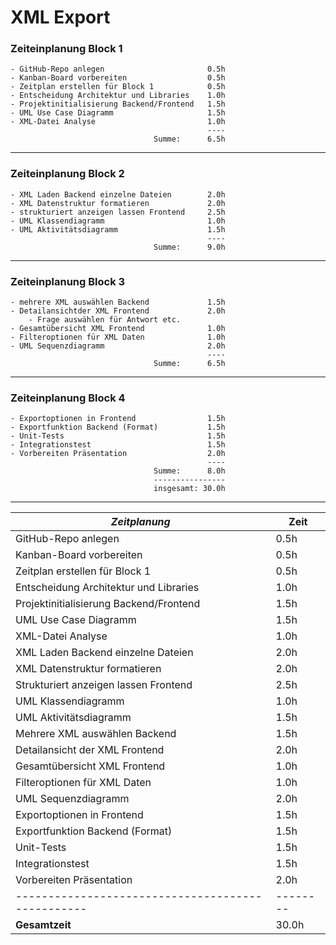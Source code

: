 # XML Export

### Zeiteinplanung Block 1
    - GitHub-Repo anlegen                       0.5h
    - Kanban-Board vorbereiten                  0.5h
    - Zeitplan erstellen für Block 1            0.5h
    - Entscheidung Architektur und Libraries    1.0h
    - Projektinitialisierung Backend/Frontend   1.5h
    - UML Use Case Diagramm                     1.5h
    - XML-Datei Analyse                         1.0h
                                                ----    
                                    Summe:      6.5h

---

### Zeiteinplanung Block 2
    - XML Laden Backend einzelne Dateien        2.0h
    - XML Datenstruktur formatieren             2.0h
    - strukturiert anzeigen lassen Frontend     2.5h
    - UML Klassendiagramm                       1.0h
    - UML Aktivitätsdiagramm                    1.5h
                                                ----    
                                    Summe:      9.0h

---

### Zeiteinplanung Block 3
    - mehrere XML auswählen Backend             1.5h
    - Detailansichtder XML Frontend             2.0h
        - Frage auswählen für Antwort etc.
    - Gesamtübersicht XML Frontend              1.0h
    - Filteroptionen für XML Daten              1.0h
    - UML Sequenzdiagramm                       2.0h
                                                ----    
                                    Summe:      6.5h

---

### Zeiteinplanung Block 4
    - Exportoptionen in Frontend                1.5h
    - Exportfunktion Backend (Format)           1.5h
    - Unit-Tests                                1.5h
    - Integrationstest                          1.5h
    - Vorbereiten Präsentation                  2.0h
                                                ----    
                                    Summe:      8.0h
                                    ----------------
                                    insgesamt: 30.0h
---



| *Zeitplanung*                                     | Zeit   |
| ------------------------------------------------- |--------|
| GitHub-Repo anlegen                               |  0.5h  |
| Kanban-Board vorbereiten                          |  0.5h  |
| Zeitplan erstellen für Block 1                    |  0.5h  |
| Entscheidung Architektur und Libraries            |  1.0h  |
| Projektinitialisierung Backend/Frontend           |  1.5h  |
| UML Use Case Diagramm                             |  1.5h  |
| XML-Datei Analyse                                 |  1.0h  |
| XML Laden Backend einzelne Dateien                |  2.0h  |
| XML Datenstruktur formatieren                     |  2.0h  |
| Strukturiert anzeigen lassen Frontend             |  2.5h  |
| UML Klassendiagramm                               |  1.0h  |
| UML Aktivitätsdiagramm                            |  1.5h  |
| Mehrere XML auswählen Backend                     |  1.5h  |
| Detailansicht der XML Frontend                    |  2.0h  |
| Gesamtübersicht XML Frontend                      |  1.0h  |
| Filteroptionen für XML Daten                      |  1.0h  |
| UML Sequenzdiagramm                               |  2.0h  |
| Exportoptionen in Frontend                        |  1.5h  |
| Exportfunktion Backend (Format)                   |  1.5h  |
| Unit-Tests                                        |  1.5h  |
| Integrationstest                                  |  1.5h  |
| Vorbereiten Präsentation                          |  2.0h  |
| ------------------------------------------------- |--------|
| **Gesamtzeit**                                    | 30.0h  |
